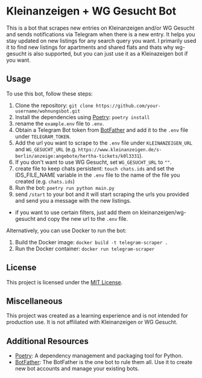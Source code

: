 # Kleinanzeigen + WG Gesucht Bot

This is a bot that scrapes new entries on Kleinanzeigen and/or WG Gesucht and sends notifications via Telegram when there is a new entry. It helps you stay updated on new listings for any search query you want.
I primarily used it to find new listings for apartments and shared flats and thats why wg-gesucht is also supported, but you can just use it as a Kleinazeigen bot if you want.

## Usage

To use this bot, follow these steps:

1. Clone the repository: `git clone https://github.com/your-username/wohnungsbot.git`
2. Install the dependencies using [Poetry](https://python-poetry.org/): `poetry install`
3. rename the `example.env` file to `.env`.
4. Obtain a Telegram Bot token from [BotFather](https://core.telegram.org/bots#botfather) and add it to the `.env` file under `TELEGRAM_TOKEN`.
5. Add the url you want to scrape to the `.env` file under `KLEINANZEIGEN_URL` and `WG_GESUCHT_URL` (e.g. `https://www.kleinanzeigen.de/s-berlin/anzeige:angebote/hertha-tickets/k0l3331`).
6. If you don't want to use WG Gesucht, set `WG_GESUCHT_URL` to `""`.
7. create file to keep chats persistent: `touch chats.ids` and set the IDS_FILE_NAME variable in the `.env` file to the name of the file you created (e.g. `chats.ids`)
8. Run the bot: `poetry run python main.py`
9. send `/start` to your bot and it will start scraping the urls you provided and send you a message with the new listings.

- if you want to use certain filters, just add them on kleinanzeigen/wg-gesucht and copy the new url to the `.env` file.

Alternatively, you can use Docker to run the bot:

1. Build the Docker image: `docker build -t telegram-scraper .`
2. Run the Docker container: `docker run telegram-scraper`

## License

This project is licensed under the [MIT License](LICENSE).

## Miscellaneous

This project was created as a learning experience and is not intended for production use. It is not affiliated with Kleinanzeigen or WG Gesucht.


## Additional Resources

- [Poetry](https://python-poetry.org/): A dependency management and packaging tool for Python.
- [BotFather](https://core.telegram.org/bots#botfather): The BotFather is the one bot to rule them all. Use it to create new bot accounts and manage your existing bots.
